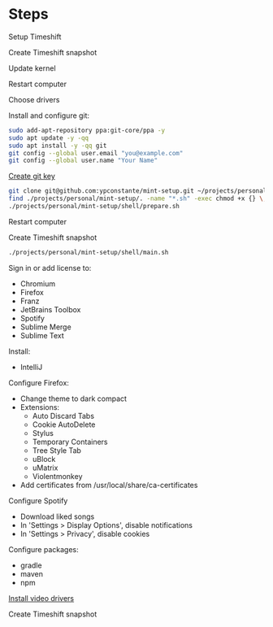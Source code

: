 # Steps

Setup Timeshift

Create Timeshift snapshot

Update kernel

Restart computer

Choose drivers

Install and configure git:
```sh
sudo add-apt-repository ppa:git-core/ppa -y
sudo apt update -y -qq
sudo apt install -y -qq git
git config --global user.email "you@example.com"
git config --global user.name "Your Name"
```

[Create git key](https://github.com/ypconstante/mint-setup/wiki#create-ssh-key)

```sh
git clone git@github.com:ypconstante/mint-setup.git ~/projects/personal/mint-setup
find ./projects/personal/mint-setup/. -name "*.sh" -exec chmod +x {} \;
./projects/personal/mint-setup/shell/prepare.sh
```

Restart computer

Create Timeshift snapshot

```sh
./projects/personal/mint-setup/shell/main.sh
```

Sign in or add license to:
- Chromium
- Firefox
- Franz
- JetBrains Toolbox
- Spotify
- Sublime Merge
- Sublime Text

Install:
- IntelliJ

Configure Firefox:
- Change theme to dark compact
- Extensions:
    - Auto Discard Tabs
    - Cookie AutoDelete
    - Stylus
    - Temporary Containers
    - Tree Style Tab
    - uBlock
    - uMatrix
    - Violentmonkey
- Add certificates from /usr/local/share/ca-certificates

Configure Spotify
- Download liked songs
- In 'Settings > Display Options', disable notifications
- In 'Settings > Privacy', disable cookies

Configure packages:
- gradle
- maven
- npm

[Install video drivers](https://github.com/lutris/docs/blob/master/InstallingDrivers.md)

Create Timeshift snapshot

